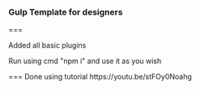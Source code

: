 <h3>Gulp Template for designers</h3>
===
<p>Added all basic plugins</p>
<p>Run using cmd "npm i" and use it as you wish</p>
===
Done using tutorial https://youtu.be/stFOy0Noahg